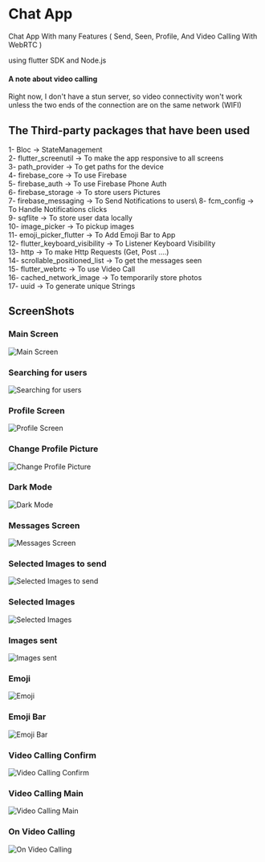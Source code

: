 # Chat App

Chat App With many Features ( Send, Seen, Profile, And Video Calling With WebRTC )

using flutter SDK and Node.js

#### A note about video calling
Right now, I don't have a stun server, so video connectivity won't work unless the two ends of the connection are on the same network (WIFI)


## The Third-party packages that have been used

1- Bloc -> StateManagement\
2- flutter_screenutil -> To make the app responsive to all screens\
3- path_provider -> To get paths for the device\
4- firebase_core -> To use Firebase\
5- firebase_auth -> To use Firebase Phone Auth\
6- firebase_storage -> To store users Pictures\
7- firebase_messaging -> To Send Notifications to users\ 
8- fcm_config -> To Handle Notifications clicks\
9- sqflite -> To store user data locally\
10- image_picker -> To pickup images\
11- emoji_picker_flutter -> To Add Emoji Bar to App\
12- flutter_keyboard_visibility -> To Listener Keyboard Visibility\
13- http -> To make Http Requests (Get, Post ....)\
14- scrollable_positioned_list -> To get the messages seen\
15- flutter_webrtc -> To use Video Call\
16- cached_network_image -> To temporarily store photos\
17- uuid -> To generate unique Strings

## ScreenShots

### Main Screen

![Main Screen](https://github.com/sherif2021/Chat_App/blob/master/screen%20shots/main%20screen.png?raw=true)

### Searching for users
![Searching for users](https://github.com/sherif2021/Chat_App/blob/master/screen%20shots/search%20screen.png?raw=true)

### Profile Screen
![Profile Screen](https://github.com/sherif2021/Chat_App/blob/master/screen%20shots/profile%20screen.png?raw=true)

### Change Profile Picture
![Change Profile Picture](https://github.com/sherif2021/Chat_App/blob/master/screen%20shots/change%20profile%20picture.png?raw=true)


### Dark Mode
![Dark Mode](https://github.com/sherif2021/Chat_App/blob/master/screen%20shots/dark%20mode.png?raw=true)


### Messages Screen
![Messages Screen](https://github.com/sherif2021/Chat_App/blob/master/screen%20shots/messages.png?raw=true)


### Selected Images to send
![Selected Images to send](https://github.com/sherif2021/Chat_App/blob/master/screen%20shots/images%20selection.png?raw=true)


### Selected Images
![Selected Images](https://github.com/sherif2021/Chat_App/blob/master/screen%20shots/selected%20images.png?raw=true)


### Images sent
![Images sent](https://github.com/sherif2021/Chat_App/blob/master/screen%20shots/images%20sent.png)

### Emoji
![Emoji](https://github.com/sherif2021/Chat_App/blob/master/screen%20shots/emoji%20in%20message.png?raw=true)

### Emoji Bar
![Emoji Bar](https://github.com/sherif2021/Chat_App/blob/master/screen%20shots/emoji%20bar.png?raw=true)

### Video Calling Confirm
![Video Calling Confirm](https://github.com/sherif2021/Chat_App/blob/master/screen%20shots/video%20calling%20confirm%20dialog.png?raw=true)

### Video Calling Main
![Video Calling Main](https://github.com/sherif2021/Chat_App/blob/master/screen%20shots/video%20calling%20main.png?raw=true)

### On Video Calling
![On Video Calling](https://github.com/sherif2021/Chat_App/blob/master/screen%20shots/video%20calling.png?raw=true)
